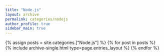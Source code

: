 ```yaml
---
title: "Node.js"
layout: archive
permalink: categories/nodejs
author_profile: true
sidebar_main: true
---
```


{% assign posts = site.categories.["Node.js"] %}
{% for post in posts %} {% include archive-single.html type=page.entries_layout %} {% endfor %}
